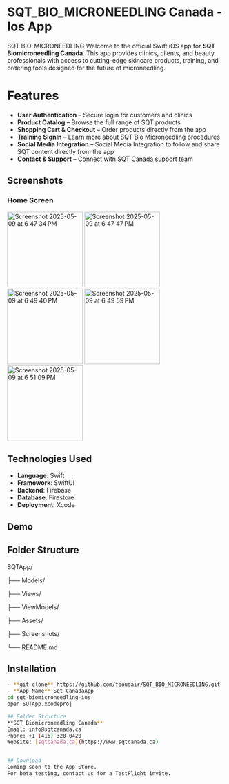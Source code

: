 # SQT_BIO_MICRONEEDLING Canada - Ios App
SQT BIO-MICRONEEDLING
Welcome to the official Swift iOS app for **SQT Biomicroneedling Canada**. 
This app provides clinics, clients, and beauty professionals with access to cutting-edge skincare products, 
training, and ordering tools designed for the future of microneedling.
# Features
- **User Authentication** – Secure login for customers and clinics
- **Product Catalog** – Browse the full range of SQT products
- **Shopping Cart & Checkout** – Order products directly from the app
- **Training SignIn** – Learn more about SQT Bio Microneedling procedures
- **Social Media Integration** – Social Media Integration to follow and share SQT content directly from the app
- **Contact & Support** – Connect with SQT Canada support team


## Screenshots
### Home Screen
<img width="175" alt="Screenshot 2025-05-09 at 6 47 34 PM" src="https://github.com/user-attachments/assets/dcedf3c5-55a9-4dab-8075-2ee7ca3c903e" />
<img width="175" alt="Screenshot 2025-05-09 at 6 47 47 PM" src="https://github.com/user-attachments/assets/1cf33d28-f880-4737-913e-f081860aca99" />
<img width="175" alt="Screenshot 2025-05-09 at 6 49 40 PM" src="https://github.com/user-attachments/assets/81eaf114-524d-4a1b-8195-bf532bd3f863" />
<img width="175" alt="Screenshot 2025-05-09 at 6 49 59 PM" src="https://github.com/user-attachments/assets/d066ca84-4a1b-4db0-ae89-0b42c179e625" />
<img width="175" alt="Screenshot 2025-05-09 at 6 51 09 PM" src="https://github.com/user-attachments/assets/3164f52e-15dd-403a-adb4-34708b6577c4" />


## Technologies Used
- **Language**: Swift
- **Framework**: SwiftUI 
- **Backend**: Firebase
- **Database**: Firestore
- **Deployment**: Xcode

## Demo


## Folder Structure
SQTApp/

├── Models/

├── Views/

├── ViewModels/

├── Assets/

├── Screenshots/

└── README.md

## Installation
```bash
- **git clone** https://github.com/fboudair/SQT_BIO_MICRONEEDLING.git
- **App Name** Sqt-CanadaApp
cd sqt-biomicroneedling-ios
open SQTApp.xcodeproj

## Folder Structure
**SQT Biomicroneedling Canada**  
Email: info@sqtcanada.ca  
Phone: +1 (416) 320-0420  
Website: [sqtcanada.ca](https://www.sqtcanada.ca)


## Download
Coming soon to the App Store.  
For beta testing, contact us for a TestFlight invite.

